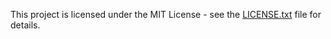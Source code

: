 This project is licensed under the MIT License - see the [LICENSE.txt](LICENSE.txt) file for details.
